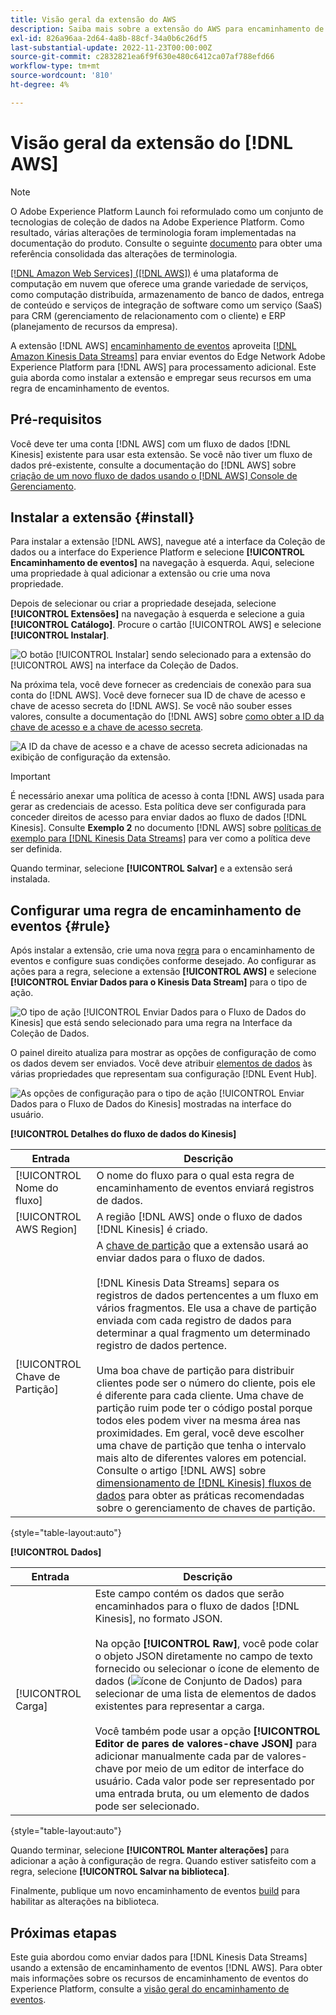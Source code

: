 ```yaml
---
title: Visão geral da extensão do AWS
description: Saiba mais sobre a extensão do AWS para encaminhamento de eventos no Adobe Experience Platform.
exl-id: 826a96aa-2d64-4a8b-88cf-34a0b6c26df5
last-substantial-update: 2022-11-23T00:00:00Z
source-git-commit: c2832821ea6f9f630e480c6412ca07af788efd66
workflow-type: tm+mt
source-wordcount: '810'
ht-degree: 4%

---
```


# Visão geral da extensão do [!DNL AWS]

>[!NOTE]
>
>O Adobe Experience Platform Launch foi reformulado como um conjunto de tecnologias de coleção de dados na Adobe Experience Platform. Como resultado, várias alterações de terminologia foram implementadas na documentação do produto. Consulte o seguinte [documento](../../../term-updates.md) para obter uma referência consolidada das alterações de terminologia.

[[!DNL Amazon Web Services] ([!DNL AWS])](https://aws.amazon.com/) é uma plataforma de computação em nuvem que oferece uma grande variedade de serviços, como computação distribuída, armazenamento de banco de dados, entrega de conteúdo e serviços de integração de software como um serviço (SaaS) para CRM (gerenciamento de relacionamento com o cliente) e ERP (planejamento de recursos da empresa).

A extensão [!DNL AWS] [encaminhamento de eventos](../../../ui/event-forwarding/overview.md) aproveita [[!DNL Amazon Kinesis Data Streams]](https://docs.aws.amazon.com/streams/latest/dev/introduction.html) para enviar eventos do Edge Network Adobe Experience Platform para [!DNL AWS] para processamento adicional. Este guia aborda como instalar a extensão e empregar seus recursos em uma regra de encaminhamento de eventos.

## Pré-requisitos

Você deve ter uma conta [!DNL AWS] com um fluxo de dados [!DNL Kinesis] existente para usar esta extensão. Se você não tiver um fluxo de dados pré-existente, consulte a documentação do [!DNL AWS] sobre [criação de um novo fluxo de dados usando o [!DNL AWS] Console de Gerenciamento](https://docs.aws.amazon.com/streams/latest/dev/how-do-i-create-a-stream.html).

## Instalar a extensão {#install}

Para instalar a extensão [!DNL AWS], navegue até a interface da Coleção de dados ou a interface do Experience Platform e selecione **[!UICONTROL Encaminhamento de eventos]** na navegação à esquerda. Aqui, selecione uma propriedade à qual adicionar a extensão ou crie uma nova propriedade.

Depois de selecionar ou criar a propriedade desejada, selecione **[!UICONTROL Extensões]** na navegação à esquerda e selecione a guia **[!UICONTROL Catálogo]**. Procure o cartão [!UICONTROL AWS] e selecione **[!UICONTROL Instalar]**.

![O botão [!UICONTROL Instalar] sendo selecionado para a extensão do [!UICONTROL AWS] na interface da Coleção de Dados.](../../../images/extensions/server/aws/install.png)

Na próxima tela, você deve fornecer as credenciais de conexão para sua conta do [!DNL AWS]. Você deve fornecer sua ID de chave de acesso e chave de acesso secreta do [!DNL AWS]. Se você não souber esses valores, consulte a documentação do [!DNL AWS] sobre [como obter a ID da chave de acesso e a chave de acesso secreta](https://docs.aws.amazon.com/powershell/latest/userguide/pstools-appendix-sign-up.html).

![A ID da chave de acesso e a chave de acesso secreta adicionadas na exibição de configuração da extensão.](../../../images/extensions/server/aws/credentials.png)

>[!IMPORTANT]
>
>É necessário anexar uma política de acesso à conta [!DNL AWS] usada para gerar as credenciais de acesso. Esta política deve ser configurada para conceder direitos de acesso para enviar dados ao fluxo de dados [!DNL Kinesis]. Consulte **Exemplo 2** no documento [!DNL AWS] sobre [políticas de exemplo para [!DNL Kinesis Data Streams]](https://docs.aws.amazon.com/streams/latest/dev/controlling-access.html#kinesis-using-iam-examples) para ver como a política deve ser definida.

Quando terminar, selecione **[!UICONTROL Salvar]** e a extensão será instalada.

## Configurar uma regra de encaminhamento de eventos {#rule}

Após instalar a extensão, crie uma nova [regra](../../../ui/managing-resources/rules.md) para o encaminhamento de eventos e configure suas condições conforme desejado. Ao configurar as ações para a regra, selecione a extensão **[!UICONTROL AWS]** e selecione **[!UICONTROL Enviar Dados para o Kinesis Data Stream]** para o tipo de ação.

![O tipo de ação [!UICONTROL Enviar Dados para o Fluxo de Dados do Kinesis] que está sendo selecionado para uma regra na Interface da Coleção de Dados.](../../../images/extensions/server/aws/select-action-type.png)

O painel direito atualiza para mostrar as opções de configuração de como os dados devem ser enviados. Você deve atribuir [elementos de dados](../../../ui/managing-resources/data-elements.md) às várias propriedades que representam sua configuração [!DNL Event Hub].

![As opções de configuração para o tipo de ação [!UICONTROL Enviar Dados para o Fluxo de Dados do Kinesis] mostradas na interface do usuário.](../../../images/extensions/server/aws/data-stream-details.png)

**[!UICONTROL Detalhes do fluxo de dados do Kinesis]**

| Entrada | Descrição |
| --- | --- |
| [!UICONTROL Nome do fluxo] | O nome do fluxo para o qual esta regra de encaminhamento de eventos enviará registros de dados. |
| [!UICONTROL AWS Region] | A região [!DNL AWS] onde o fluxo de dados [!DNL Kinesis] é criado. |
| [!UICONTROL Chave de Partição] | A [chave de partição](https://docs.aws.amazon.com/streams/latest/dev/key-concepts.html#partition-key) que a extensão usará ao enviar dados para o fluxo de dados.<br><br>[!DNL Kinesis Data Streams] separa os registros de dados pertencentes a um fluxo em vários fragmentos. Ele usa a chave de partição enviada com cada registro de dados para determinar a qual fragmento um determinado registro de dados pertence.<br><br>Uma boa chave de partição para distribuir clientes pode ser o número do cliente, pois ele é diferente para cada cliente. Uma chave de partição ruim pode ter o código postal porque todos eles podem viver na mesma área nas proximidades. Em geral, você deve escolher uma chave de partição que tenha o intervalo mais alto de diferentes valores em potencial. Consulte o artigo [!DNL AWS] sobre [dimensionamento de  [!DNL Kinesis] fluxos de dados](https://aws.amazon.com/blogs/big-data/under-the-hood-scaling-your-kinesis-data-streams/) para obter as práticas recomendadas sobre o gerenciamento de chaves de partição. |

{style="table-layout:auto"}

**[!UICONTROL Dados]**

| Entrada | Descrição |
| --- | --- |
| [!UICONTROL Carga] | Este campo contém os dados que serão encaminhados para o fluxo de dados [!DNL Kinesis], no formato JSON.<br><br>Na opção **[!UICONTROL Raw]**, você pode colar o objeto JSON diretamente no campo de texto fornecido ou selecionar o ícone de elemento de dados (![ícone de Conjunto de Dados](/help/images/icons/database.png)) para selecionar de uma lista de elementos de dados existentes para representar a carga.<br><br>Você também pode usar a opção **[!UICONTROL Editor de pares de valores-chave JSON]** para adicionar manualmente cada par de valores-chave por meio de um editor de interface do usuário. Cada valor pode ser representado por uma entrada bruta, ou um elemento de dados pode ser selecionado. |

{style="table-layout:auto"}

Quando terminar, selecione **[!UICONTROL Manter alterações]** para adicionar a ação à configuração de regra. Quando estiver satisfeito com a regra, selecione **[!UICONTROL Salvar na biblioteca]**.

Finalmente, publique um novo encaminhamento de eventos [build](../../../ui/publishing/builds.md) para habilitar as alterações na biblioteca.

## Próximas etapas

Este guia abordou como enviar dados para [!DNL Kinesis Data Streams] usando a extensão de encaminhamento de eventos [!DNL AWS]. Para obter mais informações sobre os recursos de encaminhamento de eventos do Experience Platform, consulte a [visão geral do encaminhamento de eventos](../../../ui/event-forwarding/overview.md).
